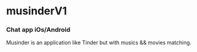 # musinderV1
### Chat app iOs/Android 
Musinder is an application like Tinder but with musics && movies matching.

